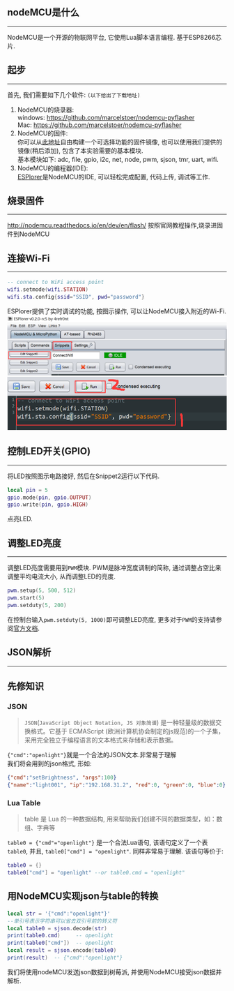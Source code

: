 ## nodeMCU是什么  
******  
NodeMCU是一个开源的物联网平台, 它使用Lua脚本语言编程. 基于ESP8266芯片.

## 起步
*****
首先, 我们需要如下几个软件: `(以下给出了下载地址)`   

1. NodeMCU的烧录器:  
windows: https://github.com/marcelstoer/nodemcu-pyflasher  
Mac: https://github.com/marcelstoer/nodemcu-pyflasher
2. NodeMCU的固件:  
你可以从[此地址](http://nodemcu-build.com/)自由构建一个可选择功能的固件镜像, 也可以使用我们提供的镜像(稍后添加), 包含了本实验需要的基本模块.  
基本模块如下: adc, file, gpio, i2c, net, node, pwm, sjson, tmr, uart, wifi.
3. NodeMCU的编程器(IDE):  
[ESPlorer](https://esp8266.ru/esplorer/)是NodeMCU的IDE, 可以轻松完成配置, 代码上传, 调试等工作.

## 烧录固件
**********
http://nodemcu.readthedocs.io/en/dev/en/flash/
按照官网教程操作,烧录进固件到NodeMCU

## 连接Wi-Fi
*********
```Lua
-- connect to WiFi access point
wifi.setmode(wifi.STATION)
wifi.sta.config{ssid="SSID", pwd="password"}
```
ESPlorer提供了实时调试的功能, 按图示操作, 可以让NodeMCU接入附近的Wi-Fi.
![编辑Snippets](./编辑Snippets.png)
![Wi-Fi](./wifi.png)

## 控制LED开关(GPIO)
*****************
将LED按照图示电路接好, 然后在Snippet2运行以下代码.
```Lua
local pin = 5 
gpio.mode(pin, gpio.OUTPUT)
gpio.write(pin, gpio.HIGH)
```
点亮LED.

## 调整LED亮度
****************
调整LED亮度需要用到`PWM`模块. PWM是脉冲宽度调制的简称, 通过调整占空比来调整平均电流大小, 从而调整LED的亮度.
```Lua
pwm.setup(5, 500, 512)
pwm.start(5)
pwm.setduty(5, 200)
```
在控制台输入`pwm.setduty(5, 1000)`即可调整LED亮度, 更多对于`PWM`的支持请参阅[官方文档](http://nodemcu.readthedocs.io/en/dev/en/modules/pwm/).

## JSON解析
*******************

## 先修知识
### JSON
> `JSON`(`JavaScript Object Notation, JS 对象简谱`) 是一种轻量级的数据交换格式。它基于 ECMAScript (欧洲计算机协会制定的js规范)的一个子集，采用完全独立于编程语言的文本格式来存储和表示数据。

`{"cmd":"openlight"}`就是一个合法的JSON文本.非常易于理解   
我们将会用到的json格式, 形如:
```JSON
{"cmd":"setBrightness", "args":100}
{"name":"light001", "ip":"192.168.31.2", "red":0, "green":0, "blue":0}
```
### Lua Table
>table 是 Lua 的一种数据结构, 用来帮助我们创建不同的数据类型，如：数组、字典等

`table0 = {"cmd"="openlight"}` 是一个合法Lua语句, 该语句定义了一个表`table0`, 并且, `table0["cmd"] = "openlight"`. 同样非常易于理解. 
该语句等价于:  
```Lua
table0 = {}
table0["cmd"] = "openlight" --or table0.cmd = "openlight"
```

## 用NodeMCU实现json与table的转换
```Lua
local str = '{"cmd":"openlight"}' 
--单引号表示字符串可以省去双引号前的转义符
local table0 = sjson.decode(str)
print(table0.cmd)     -- openlight
print(table0["cmd"])  -- openlight
local result = sjson.encode(table0)
print(result)  -- {"cmd":"openlight"}
```

我们将使用nodeMCU发送json数据到树莓派, 并使用NodeMCU接受json数据并解析.  